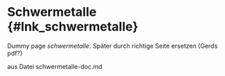 Schwermetalle {#lnk_schwermetalle}
=================

Dummy page *schwermetalle*. Später durch richtige Seite ersetzen (Gerds pdf?)

aus Datei schwermetalle-doc.md
